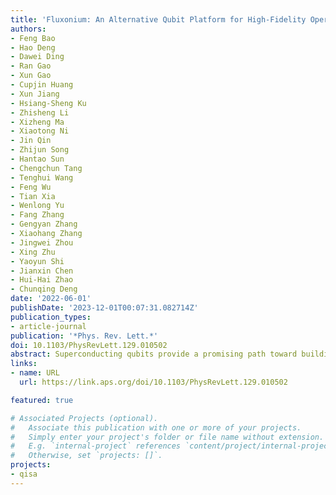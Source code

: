```yaml
---
title: 'Fluxonium: An Alternative Qubit Platform for High-Fidelity Operations'
authors:
- Feng Bao
- Hao Deng
- Dawei Ding
- Ran Gao
- Xun Gao
- Cupjin Huang
- Xun Jiang
- Hsiang-Sheng Ku
- Zhisheng Li
- Xizheng Ma
- Xiaotong Ni
- Jin Qin
- Zhijun Song
- Hantao Sun
- Chengchun Tang
- Tenghui Wang
- Feng Wu
- Tian Xia
- Wenlong Yu
- Fang Zhang
- Gengyan Zhang
- Xiaohang Zhang
- Jingwei Zhou
- Xing Zhu
- Yaoyun Shi
- Jianxin Chen
- Hui-Hai Zhao
- Chunqing Deng
date: '2022-06-01'
publishDate: '2023-12-01T00:07:31.082714Z'
publication_types:
- article-journal
publication: '*Phys. Rev. Lett.*'
doi: 10.1103/PhysRevLett.129.010502
abstract: Superconducting qubits provide a promising path toward building large-scale quantum computers. The simple and robust transmon qubit has been the leading platform, achieving multiple milestones. However, fault-tolerant quantum computing calls for qubit operations at error rates significantly lower than those exhibited in the state of the art. Consequently, alternative superconducting qubits with better error protection have attracted increasing interest. Among them, fluxonium is a particularly promising candidate, featuring large anharmonicity and long coherence times. Here, we engineer a fluxonium-based quantum processor that integrates high qubit coherence, fast frequency tunability, and individual-qubit addressability for reset, readout, and gates. With simple and fast gate schemes, we achieve an average single-qubit gate fidelity of 99.97% and a two-qubit gate fidelity of up to 99.72%. This performance is comparable to the highest values reported in the literature of superconducting circuits. Thus our work, within the realm of superconducting qubits, reveals an alternative qubit platform that is competitive with the transmon system.
links:
- name: URL
  url: https://link.aps.org/doi/10.1103/PhysRevLett.129.010502

featured: true

# Associated Projects (optional).
#   Associate this publication with one or more of your projects.
#   Simply enter your project's folder or file name without extension.
#   E.g. `internal-project` references `content/project/internal-project/index.md`.
#   Otherwise, set `projects: []`.
projects: 
- qisa
---
```

